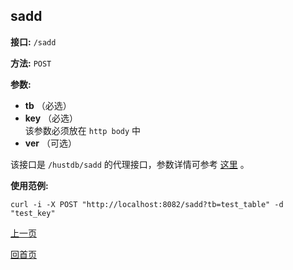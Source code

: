 ## sadd ##

**接口:** `/sadd`

**方法:** `POST`

**参数:** 

*  **tb** （必选）  
*  **key** （必选）  
该参数必须放在 `http body` 中
*  **ver** （可选）

该接口是 `/hustdb/sadd` 的代理接口，参数详情可参考 [这里](../hustdb/hustdb/sadd.md) 。

**使用范例:**

    curl -i -X POST "http://localhost:8082/sadd?tb=test_table" -d "test_key"

[上一页](../ha.md)

[回首页](../../index.md)